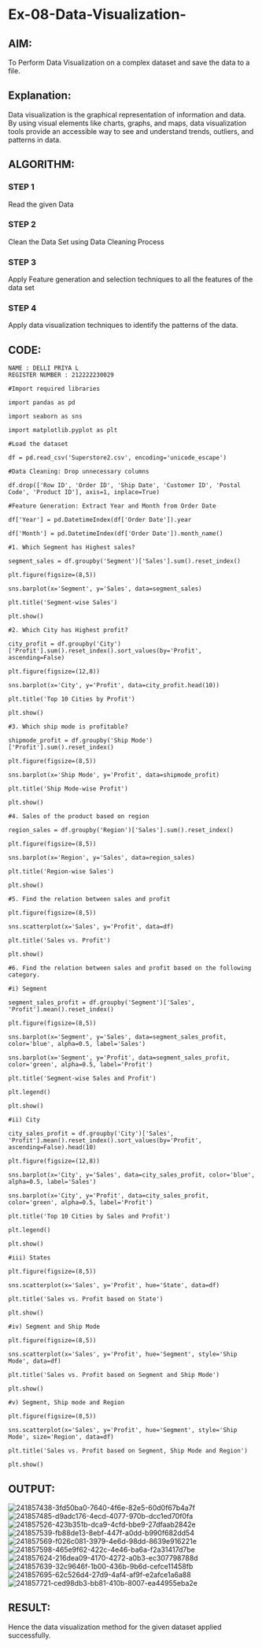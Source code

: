 # Ex-08-Data-Visualization-
## AIM:
To Perform Data Visualization on a complex dataset and save the data to a file.

## Explanation:
Data visualization is the graphical representation of information and data. By using visual elements like charts, graphs, and maps, data visualization tools provide an accessible way to see and understand trends, outliers, and patterns in data.

## ALGORITHM:
### STEP 1
Read the given Data

### STEP 2
Clean the Data Set using Data Cleaning Process

### STEP 3
Apply Feature generation and selection techniques to all the features of the data set

### STEP 4
Apply data visualization techniques to identify the patterns of the data.

## CODE:
```
NAME : DELLI PRIYA L
REGISTER NUMBER : 212222230029

#Import required libraries

import pandas as pd

import seaborn as sns

import matplotlib.pyplot as plt

#Load the dataset

df = pd.read_csv('Superstore2.csv', encoding='unicode_escape')

#Data Cleaning: Drop unnecessary columns

df.drop(['Row ID', 'Order ID', 'Ship Date', 'Customer ID', 'Postal Code', 'Product ID'], axis=1, inplace=True)

#Feature Generation: Extract Year and Month from Order Date

df['Year'] = pd.DatetimeIndex(df['Order Date']).year

df['Month'] = pd.DatetimeIndex(df['Order Date']).month_name()

#1. Which Segment has Highest sales?

segment_sales = df.groupby('Segment')['Sales'].sum().reset_index()

plt.figure(figsize=(8,5))

sns.barplot(x='Segment', y='Sales', data=segment_sales)

plt.title('Segment-wise Sales')

plt.show()

#2. Which City has Highest profit?

city_profit = df.groupby('City')['Profit'].sum().reset_index().sort_values(by='Profit', ascending=False)

plt.figure(figsize=(12,8))

sns.barplot(x='City', y='Profit', data=city_profit.head(10))

plt.title('Top 10 Cities by Profit')

plt.show()

#3. Which ship mode is profitable?

shipmode_profit = df.groupby('Ship Mode')['Profit'].sum().reset_index()

plt.figure(figsize=(8,5))

sns.barplot(x='Ship Mode', y='Profit', data=shipmode_profit)

plt.title('Ship Mode-wise Profit')

plt.show()

#4. Sales of the product based on region

region_sales = df.groupby('Region')['Sales'].sum().reset_index()

plt.figure(figsize=(8,5))

sns.barplot(x='Region', y='Sales', data=region_sales)

plt.title('Region-wise Sales')

plt.show()

#5. Find the relation between sales and profit

plt.figure(figsize=(8,5))

sns.scatterplot(x='Sales', y='Profit', data=df)

plt.title('Sales vs. Profit')

plt.show()

#6. Find the relation between sales and profit based on the following category.

#i) Segment

segment_sales_profit = df.groupby('Segment')['Sales', 'Profit'].mean().reset_index()

plt.figure(figsize=(8,5))

sns.barplot(x='Segment', y='Sales', data=segment_sales_profit, color='blue', alpha=0.5, label='Sales')

sns.barplot(x='Segment', y='Profit', data=segment_sales_profit, color='green', alpha=0.5, label='Profit')

plt.title('Segment-wise Sales and Profit')

plt.legend()

plt.show()

#ii) City

city_sales_profit = df.groupby('City')['Sales', 'Profit'].mean().reset_index().sort_values(by='Profit', ascending=False).head(10)

plt.figure(figsize=(12,8))

sns.barplot(x='City', y='Sales', data=city_sales_profit, color='blue', alpha=0.5, label='Sales')

sns.barplot(x='City', y='Profit', data=city_sales_profit, color='green', alpha=0.5, label='Profit')

plt.title('Top 10 Cities by Sales and Profit')

plt.legend()

plt.show()

#iii) States

plt.figure(figsize=(8,5))

sns.scatterplot(x='Sales', y='Profit', hue='State', data=df)

plt.title('Sales vs. Profit based on State')

plt.show()

#iv) Segment and Ship Mode

plt.figure(figsize=(8,5))

sns.scatterplot(x='Sales', y='Profit', hue='Segment', style='Ship Mode', data=df)

plt.title('Sales vs. Profit based on Segment and Ship Mode')

plt.show()

#v) Segment, Ship mode and Region

plt.figure(figsize=(8,5))

sns.scatterplot(x='Sales', y='Profit', hue='Segment', style='Ship Mode', size='Region', data=df)

plt.title('Sales vs. Profit based on Segment, Ship Mode and Region')

plt.show()
```

## OUTPUT:

![241857438-3fd50ba0-7640-4f6e-82e5-60d0f67b4a7f](https://github.com/Priya-Loganathan/ODD2023-Datascience-Ex-08/assets/121166075/d38b8653-30bd-428c-a53e-963258f03999)
![241857485-d9adc176-4ecd-4077-970b-dcc1ed70f0fa](https://github.com/Priya-Loganathan/ODD2023-Datascience-Ex-08/assets/121166075/9d29075b-8b80-4a11-8555-94be9f80c3bf)
![241857526-423b351b-dca9-4cfd-bbe9-27dfaab2842e](https://github.com/Priya-Loganathan/ODD2023-Datascience-Ex-08/assets/121166075/3ab6e39b-35c0-4f08-8b48-506ee4351054)
![241857539-fb88de13-8ebf-447f-a0dd-b990f682dd54](https://github.com/Priya-Loganathan/ODD2023-Datascience-Ex-08/assets/121166075/94c9820e-7782-4f57-967c-9f1709131361)
![241857569-f026c081-3979-4e6d-98dd-8639e916221e](https://github.com/Priya-Loganathan/ODD2023-Datascience-Ex-08/assets/121166075/f6d1386c-c96d-4538-a5f1-3f5a2beaabb0)
![241857598-465e9f62-422c-4e46-ba6a-f2a31417d7be](https://github.com/Priya-Loganathan/ODD2023-Datascience-Ex-08/assets/121166075/d801e969-ef3d-418f-bcc4-84afab4360a2)
![241857624-216dea09-4170-4272-a0b3-ec307798788d](https://github.com/Priya-Loganathan/ODD2023-Datascience-Ex-08/assets/121166075/40ccd31b-b335-402c-835e-b5a7d4842c3c)
![241857639-32c9646f-1b00-436b-9b6d-cefce11458fb](https://github.com/Priya-Loganathan/ODD2023-Datascience-Ex-08/assets/121166075/5eab4d9f-227f-45ef-af0b-0e43e6dfa34b)
![241857695-62c526d4-27d9-4af4-af9f-e2afce1a6a88](https://github.com/Priya-Loganathan/ODD2023-Datascience-Ex-08/assets/121166075/a0141d9e-de69-4bb9-beac-6784e8bd6f35)
![241857721-ced98db3-bb81-410b-8007-ea44955eba2e](https://github.com/Priya-Loganathan/ODD2023-Datascience-Ex-08/assets/121166075/193eca95-8d0c-44ea-87ef-ffce6d5725cb)

## RESULT:
Hence the data visualization method for the given dataset applied successfully.
